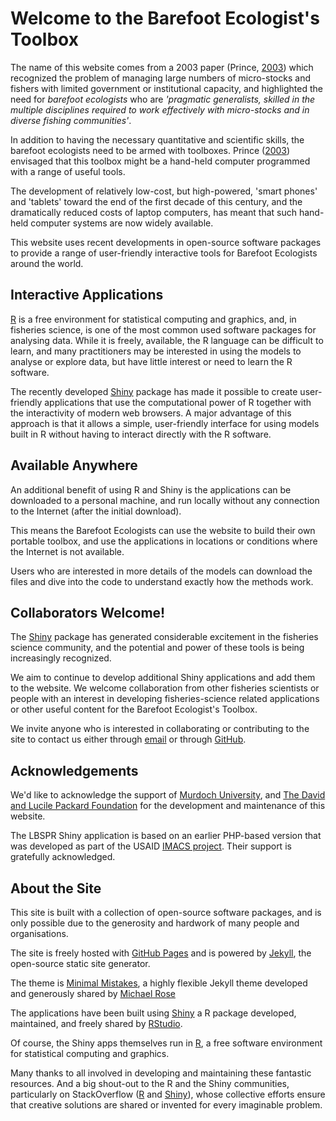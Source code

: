 
# Welcome to the Barefoot Ecologist's Toolbox
The name of this website comes from a 2003 paper (Prince, [2003](http://onlinelibrary.wiley.com/doi/10.1046/j.1467-2979.2003.00134.x/abstract)) which recognized the problem of managing large numbers of micro-stocks and fishers with limited government or institutional capacity, and highlighted the need for *barefoot ecologists* who are *'pragmatic generalists, skilled in the multiple disciplines required to work effectively with micro-stocks and in diverse fishing communities'*.  

In addition to having the necessary quantitative and scientific skills, the barefoot ecologists need to be armed with toolboxes.  Prince ([2003](http://onlinelibrary.wiley.com/doi/10.1046/j.1467-2979.2003.00134.x/abstract)) envisaged that this toolbox might be a hand-held computer programmed with a range of useful tools.

The development of relatively low-cost, but high-powered, 'smart phones' and 'tablets' toward the end of the first decade of this century, and the dramatically reduced costs of laptop computers, has meant that such hand-held computer systems are now widely available.   

This website uses recent developments in open-source software packages to provide a range of user-friendly interactive tools for Barefoot Ecologists around the world.

<!-- 
## Availability of Computers and Software
The development of relatively low-cost, but high-powered, 'smart phones' and 'tablets' toward the end of the first decade of this century, and the dramatically reduced costs of laptop computers, has meant that such hand-held computer systems are now widely available.  

Furthermore, the wide-spread availability of open-source and freely available software packages for data entry and analysis means that the high costs often associated with proprietary software can be avoided.
-->
 
## Interactive Applications 
[R](https://www.r-project.org/) is a free environment for statistical computing and graphics, and, in fisheries science, is one of the most common used software packages for analysing data. While it is freely, available, the R language can be difficult to learn, and many practitioners may be interested in using the models to analyse or explore data, but have little interest or need to learn the R software.
  
The recently developed [Shiny](http://shiny.rstudio.com/) package has made it possible to create user-friendly applications that use the computational power of R together with the interactivity of modern web browsers.  A major advantage of this approach is that it allows a simple, user-friendly interface for using models built in R without having to interact directly with the R software.

## Available Anywhere
An additional benefit of using R and Shiny is the applications can be downloaded to a personal machine, and run locally without any connection to the Internet (after the initial download).  

This means the Barefoot Ecologists can use the website to build their own portable toolbox, and use the applications in locations or conditions where the Internet is not available.

Users who are interested in more details of the models can download the files and dive into the code to understand exactly how the methods work.   

## Collaborators Welcome! 
The [Shiny](http://shiny.rstudio.com/) package has generated considerable excitement in the fisheries science community, and the potential and power of these tools is being increasingly recognized.

We aim to continue to develop additional Shiny applications and add them to the website.  We welcome collaboration from other fisheries scientists or people with an interest in developing fisheries-science related applications or other useful content for the Barefoot Ecologist's Toolbox.  

We invite anyone who is interested in collaborating or contributing to the site to contact us either through [email](mailto:barefootecologist@gmail.com) or through [GitHub](https://github.com/Barefoot-Ecologist-Toolbox/barefoot-ecologist-toolbox.github.io).

## Acknowledgements
We'd like to acknowledge the support of [Murdoch University](www.murdoch.edu.au), and [The David and Lucile Packard Foundation](www.packard.org) for the development and maintenance of this website.

The LBSPR Shiny application is based on an earlier PHP-based version that was developed as part of the USAID [IMACS project](http://www.chemonics.com/OurWork/OurProjects/Pages/Indonesia%20Marine%20and%20Climate%20Support%20Project.aspx). Their support is gratefully acknowledged.     

## About the Site 
This site is built with a collection of open-source software packages, and is only possible due to the generosity and hardwork of many people and organisations. 

The site is freely hosted with [GitHub Pages](https://pages.github.com/) and is powered by [Jekyll](https://jekyllrb.com/),  the open-source  static site generator. 
 
The theme is [Minimal Mistakes](https://mmistakes.github.io/minimal-mistakes/), a highly flexible Jekyll theme developed and generously shared by [Michael Rose]( https://mademistakes.com/)

The applications have been built using [Shiny](http://shiny.rstudio.com/) a R package developed, maintained, and freely shared by [RStudio](https://www.rstudio.com/).  

Of course, the Shiny apps themselves run in [R]( https://www.r-project.org/), a free software environment for statistical computing and graphics.   

Many thanks to all involved in developing and maintaining these fantastic resources. And a big shout-out to the R and the Shiny communities, particularly on StackOverflow ([R](http://stackoverflow.com/questions/tagged/r) and [Shiny](http://stackoverflow.com/questions/tagged/shiny)), whose collective efforts ensure that creative solutions are shared or invented for every imaginable problem.

  
